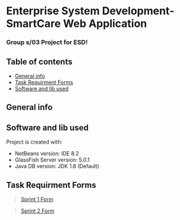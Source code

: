 # Enterprise System Development-SmartCare Web Application

### Group s/03 Project for ESD!


## Table of contents
* [General info](#general-info)
* [Task Requirment Forms](#Task-Requirment-Forms)
* [Software and lib used](#software-and-lib-used)

## General info


## Software and lib used
Project is created with:
* NetBeans version:  IDE 8.2
* GlassFish Server version: 5.0.1
* Java DB version: JDK 1.8 (Default)

## Task Requirment Forms
>[Sprint 1 Form](https://github.com/FinHorsley/ESD/blob/master/Sprint%201/Task%20Delivery%20Form%20Sprint%201.docx)

>[Sprint 2 Form](https://github.com/FinHorsley/ESD/blob/master/Sprint%202/Task%20Delivery%20Form%20Sprint%202.docx)
